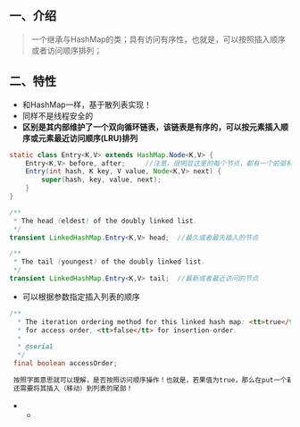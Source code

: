 ## 一、介绍

> 一个继承与HashMap的类；具有访问有序性，也就是，可以按照插入顺序或者访问顺序排列；

## 二、特性

* 和HashMap一样，基于散列表实现！
* 同样不是线程安全的
* **区别是其内部维护了一个双向循环链表，该链表是有序的，可以按元素插入顺序或元素最近访问顺序\(LRU\)排列**

```java
static class Entry<K,V> extends HashMap.Node<K,V> {
    Entry<K,V> before, after;     //注意，很明显这里的每个节点，都有一个前驱和后驱
    Entry(int hash, K key, V value, Node<K,V> next) {
        super(hash, key, value, next);
    }
}

/**
 * The head (eldest) of the doubly linked list.
 */
transient LinkedHashMap.Entry<K,V> head;  //最久或者最先插入的节点

/**
 * The tail (youngest) of the doubly linked list.
 */
transient LinkedHashMap.Entry<K,V> tail;  //最新或者最近访问的节点
```

* 可以根据参数指定插入列表的顺序

```java
/**
  * The iteration ordering method for this linked hash map: <tt>true</tt>
  * for access-order, <tt>false</tt> for insertion-order.
  *
  * @serial
  */
 final boolean accessOrder;
 
 按照字面意思就可以理解，是否按照访问顺序操作！也就是，若果值为true，那么在put一个新key的value时候，除了将其添加到hash位置中，
 还需要将其插入（移动）到列表的尾部！
```

* * 


